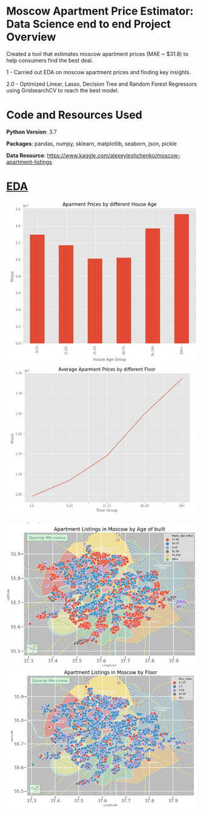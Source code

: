 # Moscow Apartment Price Estimator: Data Science end to end Project Overview

Created a tool that estimates moscow apartment prices (MAE ~ $31.8) to help consumers find the best deal.

1 - Carried out EDA on moscow apartment prices and finding key insights.

2.0 - Optimized Linear, Lasso, Decision Tree and Random Forest Regressors using GridsearchCV to reach the best model.


# Code and Resources Used

**Python Version**: 3.7

**Packages**: pandas, numpy, sklearn, matplotlib, seaborn, json, pickle

**Data Resource**: https://www.kaggle.com/alexeyleshchenko/moscow-apartment-listings


# [EDA](https://github.com/Jaspreetsm21/Autotrader_CarPrices_ML/blob/master/AutoTrader%20-%20EDA.ipynb)

![](images/EDA_1.PNG)![](images/EDA_2.PNG)

![](images/EDA_3.PNG)![](images/EDA_4.PNG)

